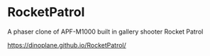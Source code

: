 # RocketPatrol
A phaser clone of APF-M1000 built in gallery shooter Rocket Patrol


https://dinoplane.github.io/RocketPatrol/
